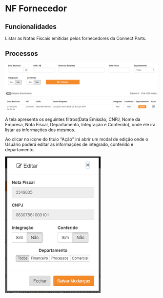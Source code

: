# NF Fornecedor

## Funcionalidades 

Listar as Notas Fiscais emitidas pelos fornecedores da Connect Parts.

## Processos

![](../.gitbook/assets/image%20%284%29.png)

A tela apresenta os seguintes filtros\(Data Emissão, CNPJ, Nome da Empresa, Nota Fiscal, Departamento, Integração e Conferido\), onde ele ira listar as informações dos mesmos.

Ao clicar no ícone do titulo "Ação" irá abrir um modal de edição onde o Usuário poderá editar as informações de integrado, conferido e departamento.

![](../.gitbook/assets/image%20%285%29.png)

